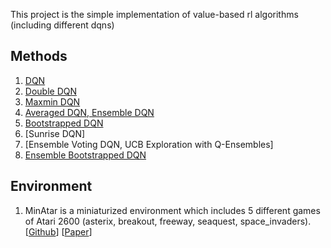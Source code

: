 This project is the simple implementation of value-based rl algorithms (including different dqns)

## Methods
  1. [DQN](http://www.nature.com/articles/nature14236)
  2. [Double DQN](https://arxiv.org/pdf/1509.06461.pdf)
  3. [Maxmin DQN](https://arxiv.org/pdf/2002.06487.pdf)
  4. [Averaged DQN, Ensemble DQN](https://arxiv.org/pdf/1611.01929.pdf)
  5. [Bootstrapped DQN](https://arxiv.org/pdf/1602.04621.pdf)
  6. [Sunrise DQN]
  7. [Ensemble Voting DQN, UCB Exploration with Q-Ensembles]
  8. [Ensemble Bootstrapped DQN](https://arxiv.org/pdf/2103.00445.pdf)

## Environment
  1. MinAtar is a miniaturized environment which includes 5 different games of Atari 2600 (asterix, breakout, freeway, seaquest, space_invaders). [[Github](https://github.com/kenjyoung/MinAtar)] [[Paper](https://arxiv.org/pdf/1903.03176)]
